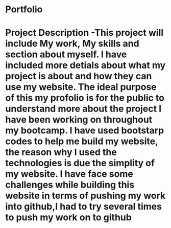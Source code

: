 # Portfolio
# Project Description -This project will include My work, My skills and section about myself. I have included more detials about what my project is about and how they can use my website. The ideal purpose of this my profolio is for the public to understand more about the project I have been working on throughout my bootcamp. I have used bootstarp codes to help me build my website, the reason why I used the technologies is due the simplity of my website. I have face some challenges while building this website in terms of pushing my work into github,I had to try several times to push my work on to github
